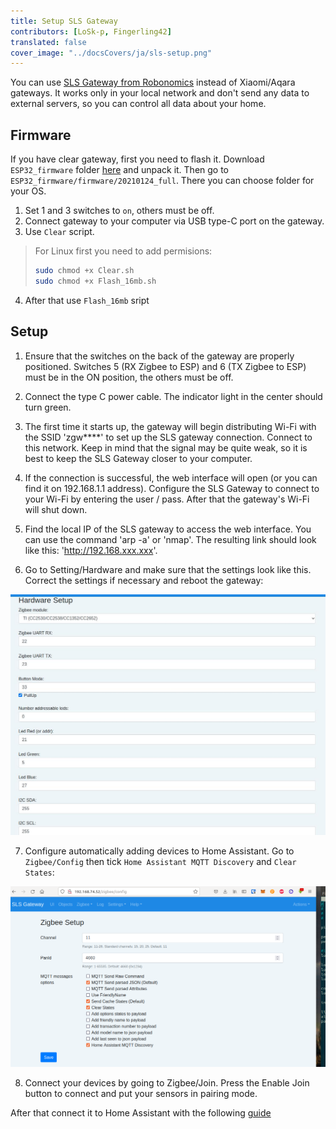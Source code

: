 ```yaml
---
title: Setup SLS Gateway
contributors: [LoSk-p, Fingerling42]
translated: false
cover_image: "../docsCovers/ja/sls-setup.png"
---
```


You can use [SLS Gateway from Robonomics](https://easyeda.com/ludovich88/robonomics_sls_gateway_v01) instead of Xiaomi/Aqara gateways. It works only in your local network and don't send any data to external servers, so you can control all data about your home.

## Firmware

If you have clear gateway, first you need to flash it. Download `ESP32_firmware` folder [here](https://drive.google.com/drive/folders/1h_XRUVWM8f5BtzlPs-sxU6WpR_D1mZgC?usp=sharing) and unpack it. Then go to `ESP32_firmware/firmware/20210124_full`. There you can choose folder for your OS. 

1. Set 1 and 3 switches to `on`, others must be off.
2. Connect gateway to your computer via USB type-C port on the gateway.
3. Use `Clear` script.

> For Linux first you need to add permisions:
> ```bash
> sudo chmod +x Clear.sh
> sudo chmod +x Flash_16mb.sh
> ```
4. After that use `Flash_16mb` sript

## Setup

1. Ensure that the switches on the back of the gateway are properly positioned. Switches 5 (RX Zigbee to ESP) and 6 (TX Zigbee to ESP) must be in the ON position, the others must be off. 

2. Connect the type C power cable. The indicator light in the center should turn green.

3. The first time it starts up, the gateway will begin distributing Wi-Fi with the SSID 'zgw****' to set up the SLS gateway connection. Connect to this network. Keep in mind that the signal may be quite weak, so it is best to keep the SLS Gateway closer to your computer. 

4. If the connection is successful, the web interface will open (or you can find it on 192.168.1.1 address). Configure the SLS Gateway to connect to your Wi-Fi by entering the user / pass. After that the gateway's Wi-Fi will shut down. 

5. Find the local IP of the SLS gateway to access the web interface. You can use the command 'arp -a' or 'nmap'. The resulting link should look like this: 'http://192.168.xxx.xxx'.

6. Go to Setting/Hardware and make sure that the settings look like this. Correct the settings if necessary and reboot the gateway:

![sls-hardware](../images/home-assistant/sls-hardware.jpg)

7. Configure automatically adding devices to Home Assistant. Go to `Zigbee/Config` then tick `Home Assistant MQTT Discovery` and `Clear States`:

![sls-hass](../images/home-assistant/sls-hass.png)

8. Connect your devices by going to Zigbee/Join. Press the Enable Join button to connect and put your sensors in pairing mode. 

After that connect it to Home Assistant with the following [guide](/docs/sls-gateway-connect)